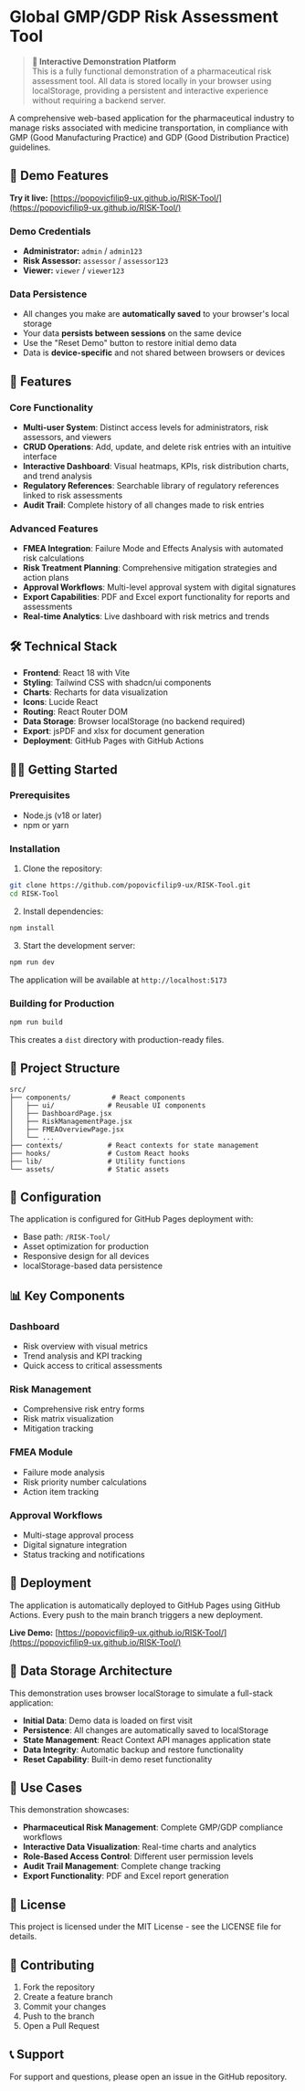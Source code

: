 # Global GMP/GDP Risk Assessment Tool

> **🎯 Interactive Demonstration Platform**  
> This is a fully functional demonstration of a pharmaceutical risk assessment tool. All data is stored locally in your browser using localStorage, providing a persistent and interactive experience without requiring a backend server.

A comprehensive web-based application for the pharmaceutical industry to manage risks associated with medicine transportation, in compliance with GMP (Good Manufacturing Practice) and GDP (Good Distribution Practice) guidelines.

## 🌟 Demo Features

**Try it live:** [https://popovicfilip9-ux.github.io/RISK-Tool/](https://popovicfilip9-ux.github.io/RISK-Tool/)

### Demo Credentials
- **Administrator:** `admin` / `admin123`
- **Risk Assessor:** `assessor` / `assessor123`  
- **Viewer:** `viewer` / `viewer123`

### Data Persistence
- All changes you make are **automatically saved** to your browser's local storage
- Your data **persists between sessions** on the same device
- Use the "Reset Demo" button to restore initial demo data
- Data is **device-specific** and not shared between browsers or devices

## 🚀 Features

### Core Functionality
- **Multi-user System**: Distinct access levels for administrators, risk assessors, and viewers
- **CRUD Operations**: Add, update, and delete risk entries with an intuitive interface
- **Interactive Dashboard**: Visual heatmaps, KPIs, risk distribution charts, and trend analysis
- **Regulatory References**: Searchable library of regulatory references linked to risk assessments
- **Audit Trail**: Complete history of all changes made to risk entries

### Advanced Features
- **FMEA Integration**: Failure Mode and Effects Analysis with automated risk calculations
- **Risk Treatment Planning**: Comprehensive mitigation strategies and action plans
- **Approval Workflows**: Multi-level approval system with digital signatures
- **Export Capabilities**: PDF and Excel export functionality for reports and assessments
- **Real-time Analytics**: Live dashboard with risk metrics and trends

## 🛠️ Technical Stack

- **Frontend**: React 18 with Vite
- **Styling**: Tailwind CSS with shadcn/ui components
- **Charts**: Recharts for data visualization
- **Icons**: Lucide React
- **Routing**: React Router DOM
- **Data Storage**: Browser localStorage (no backend required)
- **Export**: jsPDF and xlsx for document generation
- **Deployment**: GitHub Pages with GitHub Actions

## 🏃‍♂️ Getting Started

### Prerequisites
- Node.js (v18 or later)
- npm or yarn

### Installation

1. Clone the repository:
```bash
git clone https://github.com/popovicfilip9-ux/RISK-Tool.git
cd RISK-Tool
```

2. Install dependencies:
```bash
npm install
```

3. Start the development server:
```bash
npm run dev
```

The application will be available at `http://localhost:5173`

### Building for Production

```bash
npm run build
```

This creates a `dist` directory with production-ready files.

## 📁 Project Structure

```
src/
├── components/          # React components
│   ├── ui/             # Reusable UI components
│   ├── DashboardPage.jsx
│   ├── RiskManagementPage.jsx
│   ├── FMEAOverviewPage.jsx
│   └── ...
├── contexts/           # React contexts for state management
├── hooks/              # Custom React hooks
├── lib/                # Utility functions
└── assets/             # Static assets
```

## 🔧 Configuration

The application is configured for GitHub Pages deployment with:
- Base path: `/RISK-Tool/`
- Asset optimization for production
- Responsive design for all devices
- localStorage-based data persistence

## 📊 Key Components

### Dashboard
- Risk overview with visual metrics
- Trend analysis and KPI tracking
- Quick access to critical assessments

### Risk Management
- Comprehensive risk entry forms
- Risk matrix visualization
- Mitigation tracking

### FMEA Module
- Failure mode analysis
- Risk priority number calculations
- Action item tracking

### Approval Workflows
- Multi-stage approval process
- Digital signature integration
- Status tracking and notifications

## 🚀 Deployment

The application is automatically deployed to GitHub Pages using GitHub Actions. Every push to the main branch triggers a new deployment.

**Live Demo:** [https://popovicfilip9-ux.github.io/RISK-Tool/](https://popovicfilip9-ux.github.io/RISK-Tool/)

## 💾 Data Storage Architecture

This demonstration uses browser localStorage to simulate a full-stack application:

- **Initial Data**: Demo data is loaded on first visit
- **Persistence**: All changes are automatically saved to localStorage
- **State Management**: React Context API manages application state
- **Data Integrity**: Automatic backup and restore functionality
- **Reset Capability**: Built-in demo reset functionality

## 🎯 Use Cases

This demonstration showcases:
- **Pharmaceutical Risk Management**: Complete GMP/GDP compliance workflows
- **Interactive Data Visualization**: Real-time charts and analytics
- **Role-Based Access Control**: Different user permission levels
- **Audit Trail Management**: Complete change tracking
- **Export Functionality**: PDF and Excel report generation

## 📝 License

This project is licensed under the MIT License - see the LICENSE file for details.

## 🤝 Contributing

1. Fork the repository
2. Create a feature branch
3. Commit your changes
4. Push to the branch
5. Open a Pull Request

## 📞 Support

For support and questions, please open an issue in the GitHub repository.
